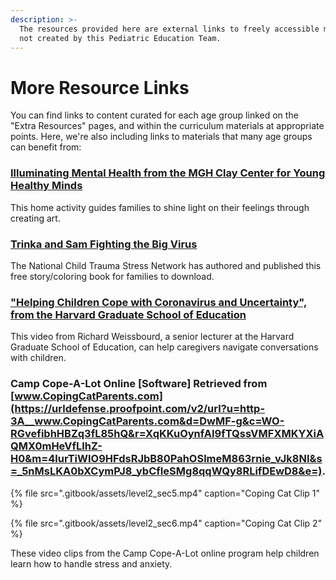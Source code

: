 ```yaml
---
description: >-
  The resources provided here are external links to freely accessible materials
  not created by this Pediatric Education Team.
---
```


# More Resource Links

You can find links to content curated for each age group linked on the "Extra Resources" pages, and within the curriculum materials at appropriate points. Here, we're also including links to materials that many age groups can benefit from:

### [Illuminating Mental Health from the MGH Clay Center for Young Healthy Minds](https://www.mghclaycenter.org/illuminating-mental-health/)

This home activity guides families to shine light on their feelings through creating art.

### [Trinka and Sam Fighting the Big Virus](https://www.nctsn.org/resources/trinka-and-sam-fighting-the-big-virus)

The National Child Trauma Stress Network has authored and published this free story/coloring book for families to download.

### ["Helping Children Cope with Coronavirus and Uncertainty", from the Harvard Graduate School of Education](https://www.gse.harvard.edu/news/uk/20/03/helping-children-cope-coronavirus-and-uncertainty)

This video from Richard Weissbourd, a senior lecturer at the Harvard Graduate School of Education, can help caregivers navigate conversations with children.

### **Camp Cope-A-Lot Online** \[Software\] Retrieved from [www.CopingCatParents.com](https://urldefense.proofpoint.com/v2/url?u=http-3A__www.CopingCatParents.com&d=DwMF-g&c=WO-RGvefibhHBZq3fL85hQ&r=XqKKuOynfAI9fTQssVMFXMKYXiAQMX0mHeVfLlhZ-H0&m=4lurTiWIO9HFdsRJbB80PahOSlmeM863rnie_vJk8NI&s=_5nMsLKA0bXCymPJ8_ybCfIeSMg8qqWQy8RLifDEwD8&e=). 

{% file src=".gitbook/assets/level2\_sec5.mp4" caption="Coping Cat Clip 1" %}

{% file src=".gitbook/assets/level2\_sec6.mp4" caption="Coping Cat Clip 2" %}

These video clips from the Camp Cope-A-Lot online program help children learn how to handle stress and anxiety.



